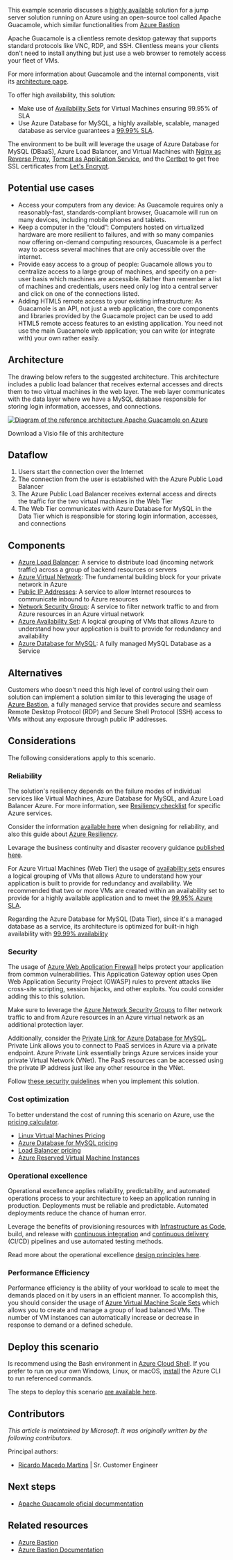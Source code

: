This example scenario discusses a [highly available](https://docs.microsoft.com/azure/architecture/framework/resiliency/overview) solution for a jump server solution running on Azure using an open-source tool called Apache Guacamole, which similar functionalities from [Azure Bastion](https://docs.microsoft.com/en-us/azure/bastion/bastion-overview)

Apache Guacamole is a clientless remote desktop gateway that supports standard protocols like VNC, RDP, and SSH. Clientless means your clients don't need to install anything but just use a web browser to remotely access your fleet of VMs.

For more information about Guacamole and the internal components, visit its [architecture page](https://guacamole.apache.org/doc/gug/guacamole-architecture.html).

To offer high availability, this solution:

* Make use of [Availability Sets](https://docs.microsoft.com/en-us/azure/virtual-machines/availability#availability-sets) for Virtual Machines ensuring 99.95% of SLA
* Use Azure Database for MySQL, a highly available, scalable, managed database as service guarantees a [99.99% SLA](https://docs.microsoft.com/en-us/azure/mysql/concepts-high-availability).

The environment to be built will leverage the usage of Azure Database for MySQL (DBaaS), Azure Load Balancer, and Virtual Machines with [Nginx as Reverse Proxy](https://docs.nginx.com/nginx/admin-guide/web-server/reverse-proxy/), [Tomcat as Application Service](https://tomcat.apache.org/), and the [Certbot](https://certbot.eff.org/) to get free SSL certificates from [Let's Encrypt](https://letsencrypt.org/).

## Potential use cases

* Access your computers from any device: As Guacamole requires only a reasonably-fast, standards-compliant browser, Guacamole will run on many devices, including mobile phones and tablets.
* Keep a computer in the “cloud”: Computers hosted on virtualized hardware are more resilient to failures, and with so many companies now offering on-demand computing resources, Guacamole is a perfect way to access several machines that are only accessible over the internet.
* Provide easy access to a group of people: Guacamole allows you to centralize access to a large group of machines, and specify on a per-user basis which machines are accessible. Rather than remember a list of machines and credentials, users need only log into a central server and click on one of the connections listed.
* Adding HTML5 remote access to your existing infrastructure: As Guacamole is an API, not just a web application, the core components and libraries provided by the Guacamole project can be used to add HTML5 remote access features to an existing application. You need not use the main Guacamole web application; you can write (or integrate with) your own rather easily.

## Architecture

The drawing below refers to the suggested architecture. This architecture includes a public load balancer that receives external accesses and directs them to two virtual machines in the web layer. The web layer communicates with the data layer where we have a MySQL database responsible for storing login information, accesses, and connections.

[![Diagram of the reference architecture Apache Guacamole on Azure](media/azure-architecture-guacamole.png)](media/azure-architecture-guacamole.png#lightbox)

Download a Visio file of this architecture

## Dataflow

1. Users start the connection over the Internet
2. The connection from the user is established with the Azure Public Load Balancer 
3. The Azure Public Load Balancer receives external access and directs the traffic for the two virtual machines in the Web Tier
4. The Web Tier communicates with Azure Database for MySQL in the Data Tier which is responsible for storing login information, accesses, and connections

## Components

- [Azure Load Balancer](https://azure.microsoft.com/services/load-balancer): A service to distribute load (incoming network traffic) across a group of backend resources or servers
- [Azure Virtual Network](https://azure.microsoft.com/services/virtual-network): The fundamental building block for your private network in Azure
- [Public IP Addresses](https://docs.microsoft.com/en-us/azure/virtual-network/ip-services/public-ip-addresses): A service to allow Internet resources to communicate inbound to Azure resources
- [Network Security Group](https://docs.microsoft.com/azure/virtual-network/network-security-groups-overview): A service to filter network traffic to and from Azure resources in an Azure virtual network
- [Azure Availability Set](https://docs.microsoft.com/azure/virtual-machines/availability-set-overview): A logical grouping of VMs that allows Azure to understand how your application is built to provide for redundancy and availability
- [Azure Database for MySQL](https://azure.microsoft.com/en-us/services/mysql/): A fully managed MySQL Database as a Service 

## Alternatives

Customers who doesn't need this high level of control using their own solution can implement a solution similar to this leveraging the usage of [Azure Bastion](https://azure.microsoft.com/services/azure-bastion/), a fully managed service that provides secure and seamless Remote Desktop Protocol (RDP) and Secure Shell Protocol (SSH) access to VMs without any exposure through public IP addresses. 

## Considerations

The following considerations apply to this scenario.

### Reliability

The solution's resiliency depends on the failure modes of individual services like Virtual Machines, Azure Database for MySQL, and Azure Load Balancer Azure. For more information, see [Resiliency checklist](https://docs.microsoft.com/azure/architecture/checklist/resiliency-per-service) for specific Azure services.

Consider the information [available here](https://docs.microsoft.com/azure/architecture/framework/resiliency/design-checklist) when designing for reliability, and also this guide about [Azure Resiliency](https://docs.microsoft.com/en-us/azure/availability-zones/overview).

Levarage the business continuity and disaster recovery guidance [published here](https://docs.microsoft.com/azure/cloud-adoption-framework/ready/landing-zone/design-area/management-business-continuity-disaster-recovery).

For Azure Virtual Machines (Web Tier) the usage of [availability sets](https://docs.microsoft.com/azure/virtual-machines/availability-set-overview#what-is-an-availability-set) ensures a logical grouping of VMs that allows Azure to understand how your application is built to provide for redundancy and availability. We recommended that two or more VMs are created within an availability set to provide for a highly available application and to meet the [99.95% Azure SLA](https://azure.microsoft.com/support/legal/sla/virtual-machines).

Regarding the Azure Database for MySQL (Data Tier), since it's a managed database as a service, its architecture is optimized for built-in high availability with [99.99% availability](https://docs.microsoft.com/en-us/azure/mysql/concepts-high-availability)

### Security

The usage of [Azure Web Application Firewall](https://docs.microsoft.com/azure/web-application-firewall/overview) helps protect your application from common vulnerabilities. This Application Gateway option uses Open Web Application Security Project (OWASP) rules to prevent attacks like cross-site scripting, session hijacks, and other exploits. You could consider adding this to this solution.

Make sure to leverage the [Azure Network Security Groups](https://docs.microsoft.com/azure/virtual-network/network-security-groups-overview) to filter network traffic to and from Azure resources in an Azure virtual network as an additional protection layer.

Additionally, consider the [Private Link for Azure Database for MySQL](https://docs.microsoft.com/azure/mysql/single-server/concepts-data-access-security-private-link). Private Link allows you to connect to PaaS services in Azure via a private endpoint. Azure Private Link essentially brings Azure services inside your private Virtual Network (VNet). The PaaS resources can be accessed using the private IP address just like any other resource in the VNet.

Follow [these security guidelines](https://docs.microsoft.com/azure/security/fundamentals/overview) when you implement this solution.

### Cost optimization

To better understand the cost of running this scenario on Azure, use the [pricing calculator](https://azure.microsoft.com/pricing/calculator).

* [Linux Virtual Machines Pricing](https://azure.microsoft.compricing/details/virtual-machines/linux/)
* [Azure Database for MySQL pricing](https://azure.microsoft.com/pricing/details/mysql/server/)
* [Load Balancer pricing](https://azure.microsoft.com/pricing/details/load-balancer/)
* [Azure Reserved Virtual Machine Instances](https://azure.microsoft.com/pricing/reserved-vm-instances/)

### Operational excellence

Operational excellence applies reliability, predictability, and automated operations process to your architecture to keep an application running in production. Deployments must be reliable and predictable. Automated deployments reduce the chance of human error. 

Leverage the benefits of provisioning resources with [Infrastructure as Code](https://docs.microsoft.com/devops/deliver/what-is-infrastructure-as-code), build, and release with [continuous integration](https://docs.microsoft.com/devops/develop/what-is-continuous-integration) and [continuous delivery](https://docs.microsoft.com/devops/deliver/what-is-continuous-delivery) (CI/CD) pipelines and use automated testing methods.

Read more about the operational excellence [design principles here](https://docs.microsoft.com/azure/architecture/framework/devops/principles).

### Performance Efficiency

Performance efficiency is the ability of your workload to scale to meet the demands placed on it by users in an efficient manner. To accomplish this, you should consider the usage of [Azure Virtual Machine Scale Sets](https://docs.microsoft.com/azure/virtual-machine-scale-sets/overview) which allows you to create and manage a group of load balanced VMs. The number of VM instances can automatically increase or decrease in response to demand or a defined schedule.

## Deploy this scenario

Is recommend using the Bash environment in [Azure Cloud Shell](https://docs.microsoft.com/en-us/azure/cloud-shell/quickstart). If you prefer to run on your own Windows, Linux, or macOS, [install](https://docs.microsoft.com/en-us/cli/azure/install-azure-cli) the Azure CLI to run referenced commands.

The steps to deploy this scenario [are available here](https://github.com/Azure/Deploying-Apache-Guacamole-on-Azure).

## Contributors

*This article is maintained by Microsoft. It was originally written by the following contributors.*

Principal authors: 

 - [Ricardo Macedo Martins](https://www.linkedin.com/in/ricmmartins) | Sr. Customer Engineer
 

## Next steps

* [Apache Guacamole oficial docummentation](https://guacamole.apache.org/doc/gug/administration.html)
 
## Related resources

* [Azure Bastion](https://azure.microsoft.com/en-us/services/azure-bastion/)
* [Azure Bastion Documentation](https://docs.microsoft.com/en-us/azure/bastion/bastion-overview)
  
